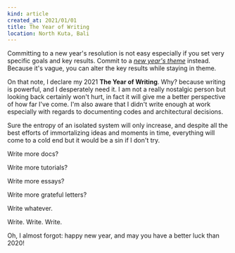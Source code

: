 ```yaml
---
kind: article
created_at: 2021/01/01
title: The Year of Writing
location: North Kuta, Bali
---
```


Committing to a new year's resolution is not easy especially if you set very specific goals and key results. Commit to a [*new year's theme*](https://www.youtube.com/watch?v=NVGuFdX5guE) instead. Because it's vague, you can alter the key results while staying in theme.

On that note, I declare my 2021 **The Year of Writing**. Why? because writing is powerful, and I desperately need it. I am not a really nostalgic person but looking back certainly won't hurt, in fact it will give me a better perspective of how far I've come. I'm also aware that I didn't write enough at work especially with regards to documenting codes and architectural decisions.

Sure the entropy of an isolated system will only increase, and despite all the best efforts of immortalizing ideas and moments in time, everything will come to a cold end but it would be a sin if I don't try.

Write more docs?

Write more tutorials?

Write more essays?

Write more grateful letters?

Write whatever.

Write. Write. Write.

Oh, I almost forgot: happy new year, and may you have a better luck than 2020!
